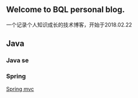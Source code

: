 ## Welcome to BQL personal blog.
一个记录个人知识成长的技术博客，开始于2018.02.22

## Java
### Java se
### Spring
[Spring mvc](/Spring)
